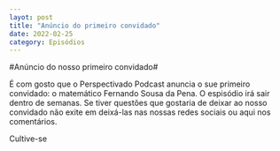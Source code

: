 ```yaml
---
layot: post
title: "Anúncio do primeiro convidado"
date: 2022-02-25
category: Episódios
---
```


#Anúncio do nosso primeiro convidado#

É com gosto que o Perspectivado Podcast anuncia o sue primeiro convidado: o matemático Fernando Sousa da Pena.
O espisódio irá sair dentro de semanas.
Se tiver questões que gostaria de deixar ao nosso convidado não exite em deixá-las nas nossas redes sociais ou aqui nos comentários.

Cultive-se



